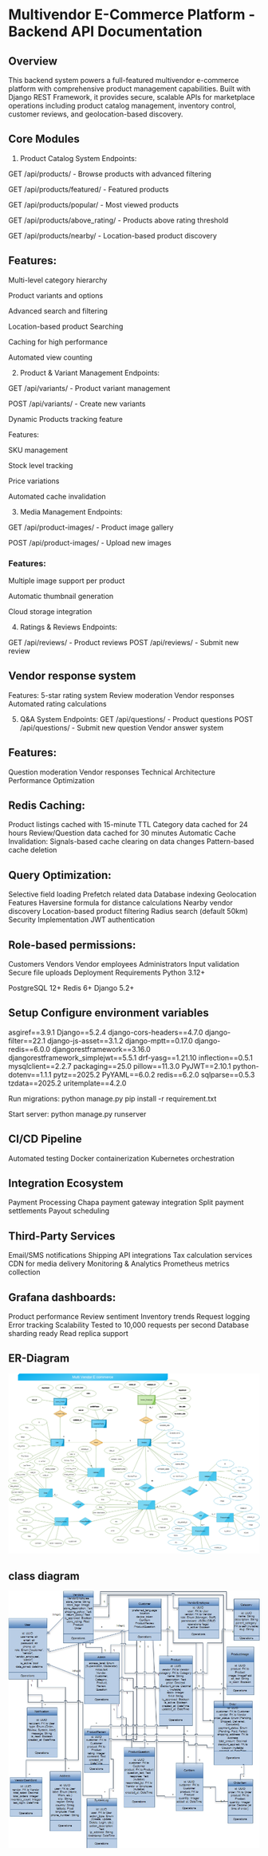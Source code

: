 # Multivendor E-Commerce Platform - Backend API Documentation
## Overview
This backend system powers a full-featured multivendor e-commerce platform with comprehensive product management capabilities. Built with Django REST Framework, it provides secure, scalable APIs for marketplace operations including product catalog management, inventory control, customer reviews, and geolocation-based discovery.

## Core Modules
1. Product Catalog System
Endpoints:

GET /api/products/ - Browse products with advanced filtering

GET /api/products/featured/ - Featured products

GET /api/products/popular/ - Most viewed products

GET /api/products/above_rating/ - Products above rating threshold

GET /api/products/nearby/ - Location-based product discovery

## Features:

Multi-level category hierarchy

Product variants and options

Advanced search and filtering

Location-based product Searching

Caching for high performance

Automated view counting

2. Product & Variant Management Endpoints:

GET /api/variants/ - Product variant management

POST /api/variants/ - Create new variants

Dynamic Products  tracking feature

Features:

SKU management

Stock level tracking

Price variations

Automated cache invalidation

3. Media Management
Endpoints:

GET /api/product-images/ - Product image gallery

POST /api/product-images/ - Upload new images

### Features:

Multiple image support per product

Automatic thumbnail generation

Cloud storage integration

4. Ratings & Reviews Endpoints:

GET /api/reviews/ - Product reviews
POST /api/reviews/ - Submit new review

## Vendor response system

Features:
5-star rating system
Review moderation
Vendor responses
Automated rating calculations

5. Q&A System Endpoints:
GET /api/questions/ - Product questions
POST /api/questions/ - Submit new question
Vendor answer system
## Features:
Question moderation
Vendor responses
Technical Architecture
Performance Optimization
## Redis Caching:
Product listings cached with 15-minute TTL
Category data cached for 24 hours
Review/Question data cached for 30 minutes
Automatic Cache Invalidation:
Signals-based cache clearing on data changes
Pattern-based cache deletion
## Query Optimization:

Selective field loading
Prefetch related data
Database indexing
Geolocation Features
Haversine formula for distance calculations
Nearby vendor discovery
Location-based product filtering
Radius search (default 50km)
Security Implementation
JWT authentication

## Role-based permissions:
Customers
Vendors
Vendor employees
Administrators
Input validation
Secure file uploads
Deployment
Requirements
Python 3.12+

PostgreSQL 12+
Redis 6+
Django 5.2+

## Setup Configure environment variables
asgiref==3.9.1
Django==5.2.4
django-cors-headers==4.7.0
django-filter==22.1
django-js-asset==3.1.2
django-mptt==0.17.0
django-redis==6.0.0
djangorestframework==3.16.0
djangorestframework_simplejwt==5.5.1
drf-yasg==1.21.10
inflection==0.5.1
mysqlclient==2.2.7
packaging==25.0
pillow==11.3.0
PyJWT==2.10.1
python-dotenv==1.1.1
pytz==2025.2
PyYAML==6.0.2
redis==6.2.0
sqlparse==0.5.3
tzdata==2025.2
uritemplate==4.2.0

Run migrations: python manage.py pip install -r requirement.txt 

Start server: python manage.py runserver

## CI/CD Pipeline
Automated testing
Docker containerization
Kubernetes orchestration


## Integration Ecosystem
Payment Processing
Chapa payment gateway integration
Split payment settlements
Payout scheduling
## Third-Party Services
Email/SMS notifications
Shipping API integrations
Tax calculation services
CDN for media delivery
Monitoring & Analytics
Prometheus metrics collection

## Grafana dashboards:

Product performance
Review sentiment
Inventory trends
Request logging
Error tracking
Scalability
Tested to 10,000 requests per second
Database sharding ready
Read replica support

## ER-Diagram
![alt text](image.png)

## class diagram
![alt text](image-1.png)